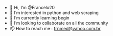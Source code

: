- 👋 Hi, I’m @Francelo20
- 👀 I’m interested in python and web scraping
- 🌱 I’m currently learning begin
- 💞️ I’m looking to collaborate on all the community
- 📫 How to reach me : frnmed@yahoo.com.br

<!---
Francelo20/Francelo20 is a ✨ special ✨ repository because its `README.md` (this file) appears on your GitHub profile.
You can click the Preview link to take a look at your changes.
--->

